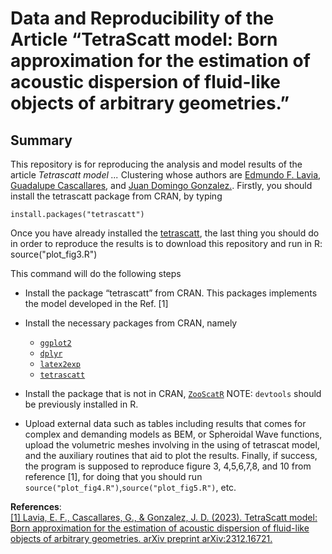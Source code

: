 # Data and Reproducibility of the Article “TetraScatt model: Born approximation for the estimation of acoustic dispersion of fluid-like objects of arbitrary geometries.”

## Summary

This repository is for reproducing the analysis and model results of the
article *Tetrascatt model ...* Clustering whose authors are [Edmundo F.
Lavia](https://scholar.google.com/citations?user=-IUa7a0AAAAJ&hl=en),  [Guadalupe Cascallares](https://scholar.google.com/citations?user=PNstC0kAAAAJ&hl=en), and [Juan Domingo Gonzalez.](https://scholar.google.com/citations?user=NdCPiVcAAAAJ&hl=en&oi=ao).
Firstly, you should install the tetrascatt package from CRAN, by typing

    install.packages("tetrascatt")

Once you have already installed the [tetrascatt](https://cran.r-project.org/web/packages/tetrascatt/index.html), the last thing you should do in order to reproduce the results is to download this repository and run in R: 
    source("plot_fig3.R")

This command will do the following steps
-   Install the package “tetrascatt” from CRAN. This packages implements the model developed in the Ref. [1]

-   Install the necessary packages from CRAN, namely

    -   [`ggplot2`](https://cran.r-project.org/web/packages/ggplot2/index.html)
    -   [`dplyr`](https://cran.r-project.org/web/packages/dplyr/index.html)
    -   [`latex2exp`](https://cran.r-project.org/web/packages/latex2exp/index.html)
    -   [`tetrascatt`](https://cran.r-project.org/web/packages/otrimle/index.html)

-   Install the package that is not in CRAN, [`ZooScatR`](https://github.com/AustralianAntarcticDivision/ZooScatR)
    NOTE: `devtools` should be previously installed in R.

-   Upload external data such as tables including results that comes for complex and demanding models as BEM, or Spheroidal Wave functions, upload the volumetric meshes involving in the using of tetrascat model, and the auxiliary routines that aid to plot the results. Finally, if success, the program is supposed to reproduce figure 3,
4,5,6,7,8, and 10 from reference [1], for doing that you should run `source("plot_fig4.R")`,`source("plot_fig5.R")`, etc.

**References**:  
[\[1\] Lavia, E. F., Cascallares, G., & Gonzalez, J. D. (2023). TetraScatt model: Born approximation for the estimation of acoustic dispersion of fluid-like objects of arbitrary geometries. arXiv preprint arXiv:2312.16721.](https://arxiv.org/pdf/2312.16721.pdf)

